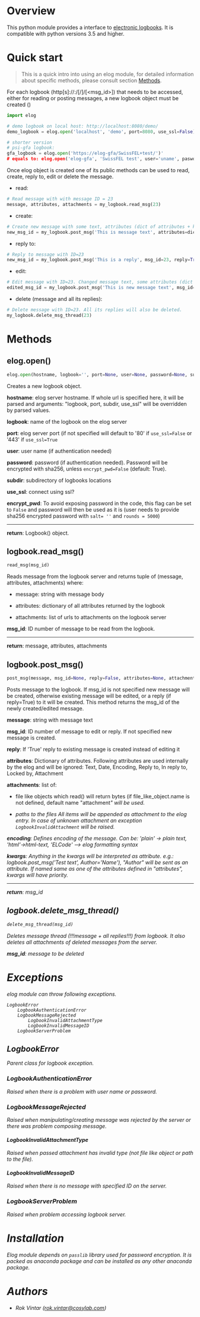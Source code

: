 # Overview
This python module provides a interface to [electronic logbooks](https://midas.psi.ch/elog/). It is compatible with python versions 3.5 and higher.

# Quick start
> This is a quick intro into using an elog module, for detailed information about specific methods, please consult section [Methods](#Methods).

For each logbook (http[s]://<hostename>:<port>/[<subdir>/]<logbook>/[<msg_id>]) that needs to be accessed, either for reading or posting messages, a new logbook object must be created ()
```python
import elog 

# demo logbook on local host: http://localhost:8080/demo/
demo_logbook = elog.open('localhost', 'demo', port=8080, use_ssl=False)

# shorter version
# psi-gfa logbook:
gfa_logbook = elog.open('https://elog-gfa/SwissFEL+test/')'
# equals to: elog.open('elog-gfa', 'SwissFEL test', user='uname', pasword='pass')  # defaults: use-ssl=True, port=443 (for ssl)
```

Once elog object is created one of its public methods can be used to read, create, reply to, edit or delete the message.
- read:
```python
# Read message with with message ID = 23
message, attributes, attachments = my_logbook.read_msg(23)
```
- create:
```python
# Create new message with some text, attributes (dict of attributes + kwargs) and attachments
new_msg_id = my_logbook.post_msg('This is message text', attributes=dict_of_attributes, attachments=list_of_attachments, attribute_as_param='value')
```
- reply to:
```python
# Reply to message with ID=23
new_msg_id = my_logbook.post_msg('This is a reply', msg_id=23, reply=True, attributes=dict_of_attributes, attachments=list_of_attachments, attribute_as_param='value')
```
- edit:
```python
# Edit message with ID=23. Changed message text, some attributes (dict of edited attributes + kwargs) and new attachments
edited_msg_id = my_logbook.post_msg('This is new message text', msg_id=23, attributes=dict_of_changed_attributes, attachments=list_of_new_attachments, attribute_as_param='new value')
```
- delete (message and all its replies):
```python
# Delete message with ID=23. All its replies will also be deleted.
my_logbook.delete_msg_thread(23)
```

# Methods
## elog.open()
```python
elog.open(hostname, logbook='', port=None, user=None, password=None, subdir='', use_ssl=True, encrypt_pwd=True))
```
Creates a new logbook object.

**hostname**: elog server hostname. If whole url is specified here, it will be parsed and arguments: "logbook, port, subdir, use_ssl" will be overridden by parsed values.

**logbook**: name of the logbook on the elog server

**port**: elog server port (if not specified will default to '80' if ```use_ssl=False``` or '443' if ```use_ssl=True```

**user**: user name (if authentication needed)

**password**: password (if authentication needed). Password will be encrypted with sha256, unless ```encrypt_pwd=False``` (default: True).

**subdir**: subdirectory of logbooks locations

**use_ssl**: connect using ssl?

**encrypt_pwd**: To avoid exposing password in the code, this flag can be set to ```False``` and password will then be used as it is (user needs to provide sha256 encrypted password with ```salt= ''``` and ```rounds = 5000```)

-----------------------------------
**return**: Logbook() object.

## logbook.read_msg()
```python
read_msg(msg_id)
```
Reads message from the logbook server and returns tuple of (message, attributes, attachments) where:

- message: string with message body

- attributes: dictionary of all attributes returned by the logbook

- attachments: list of urls to attachments on the logbook server

**msg_id**: ID number of message to be read from the logbook.

-----------------------------------------------
**return**: message, attributes, attachments


## logbook.post_msg()
```python
post_msg(message, msg_id=None, reply=False, attributes=None, attachments=None, encoding='plain', **kwargs)
```

Posts message to the logbook. If msg_id is not specified new message will be created, otherwise existing message will be edited, or a reply (if reply=True) to it will be created. This method returns the msg_id of the newly created/edited message.

**message**: string with message text

**msg_id**: ID number of message to edit or reply. If not specified new message is created.

**reply**: If 'True' reply to existing message is created instead of editing it

**attributes**: Dictionary of attributes. Following attributes are used internally by the elog and will be ignored: Text, Date, Encoding, Reply to, In reply to, Locked by, Attachment

**attachments**: list of:

 - file like objects which read() will return bytes (if file_like_object.name is not defined, default name "attachment<i>" will be used.

 - paths to the files
 All items will be appended as attachment to the elog entry. In case of unknown attachment an exception ```LogbookInvalidAttachment``` will be raised.

**encoding**: Defines encoding of the message. Can be: 'plain' -> plain text, 'html'->html-text, 'ELCode' --> elog formatting syntax

**kwargs**: Anything in the kwargs will be interpreted as attribute. e.g.: logbook.post_msg('Test text', Author='Name'), "Author" will be sent as an attribute. If named same as one of the
attributes defined in "attributes", kwargs will have priority.

------------------------- 
**return**: msg_id

## logbook.delete_msg_thread()

```python
delete_msg_thread(msg_id)
```
Deletes message thread (!!!message + all replies!!!) from logbook. It also deletes all attachments of deleted messages from the server.

**msg_id**: message to be deleted

# Exceptions
elog module can throw following exceptions.

```
LogbookError
    LogbookAuthenticationError
    LogbookMessageRejected
        LogbookInvalidAttachmentType
        LogbookInvalidMessageID
    LogbookServerProblem
```

## LogbookError

Parent class for logbook exception.

### LogbookAuthenticationError

Raised when there is a problem with user name or password.

### LogbookMessageRejected
Raised when manipulating/creating message was rejected by the server or there was problem composing message.

#### LogbookInvalidAttachmentType
Raised when passed attachment has invalid type (not file like object or path to the file).

#### LogbookInvalidMessageID
Raised when there is no message with specified ID on the server.

### LogbookServerProblem
Raised when problem accessing logbook server.


# Installation
Elog module depends on ```passlib``` library used for password encryption. It is packed as anaconda package and can be installed as any other anaconda package.

# Authors 

- Rok Vintar (rok.vintar@cosylab.com)
